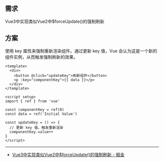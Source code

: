 ## 需求
Vue3中实现类似Vue2中$forceUpdate()的强制刷新


## 方案
使用 key 属性来强制重新渲染组件。通过更新 key 值，Vue 会认为这是一个新的组件实例，从而触发强制刷新的效果。

```vue
<template>
  <div>
    <button @click="updateKey">刷新组件</button>
    <p :key="componentKey">{{ data }}</p>
  </div>
</template>

<script setup>
import { ref } from 'vue'

const componentKey = ref(0)
const data = ref('Initial Value')

const updateKey = () => {
  // 更新 key 值，触发重新渲染
  componentKey.value++
}
</script>
```

---
- [Vue3中实现类似Vue2中$forceUpdate()的强制刷新 - 掘金](https://juejin.cn/post/7257307209720807482)
